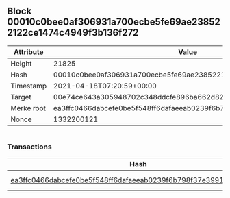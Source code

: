 ## Block 00010c0bee0af306931a700ecbe5fe69ae238522122ce1474c4949f3b136f272

Attribute | Value
--- | ---
Height | 21825
Hash | 00010c0bee0af306931a700ecbe5fe69ae238522122ce1474c4949f3b136f272
Timestamp | 2021-04-18T07:20:59+00:00
Target | 00e74ce643a305948702c348ddcfe896ba662d82c1a228faf4ad12250f07334e
Merke root | ea3ffc0466dabcefe0be5f548ff6dafaeeab0239f6b798f37e39915048b86f54
Nonce | 1332200121

```

```

### Transactions

Hash | Amount
--- | ---
[ea3ffc0466dabcefe0be5f548ff6dafaeeab0239f6b798f37e39915048b86f54](ea3ffc0466dabcefe0be5f548ff6dafaeeab0239f6b798f37e39915048b86f54.md) | 10.00000000 SKEPTI 

